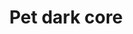 ---
layout: item
title: Pet dark core
item-id: 12816
datatable: true
id: 12816
name: "Pet dark core"
members: true
lowalch: 0
highalch: 0
examine: "Isn't so annoying when in pet form."
monsters:
  - id: 319
    name: "Corporeal Beast"
    members: true
    combat_level: 785
    wiki_url: "https://oldschool.runescape.wiki/w/Corporeal_Beast"
    drops:
      - quantity: "1"
        rarity: 0.0002
    image: "https://oldschool.runescape.wiki/images/thumb/5/5c/Corporeal_Beast.png/270px-Corporeal_Beast.png?52ebb"
---